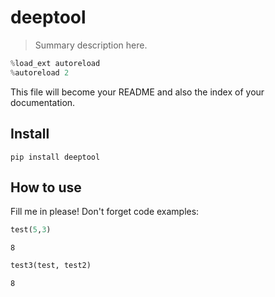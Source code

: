 # deeptool
> Summary description here.


```python
%load_ext autoreload
%autoreload 2
```

This file will become your README and also the index of your documentation.

## Install

`pip install deeptool`

## How to use

Fill me in please! Don't forget code examples:

```python
test(5,3)
```




    8



```python
test3(test, test2)
```




    8


